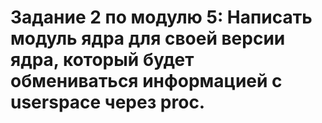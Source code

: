 # Задание 2 по модулю 5: Написать модуль ядра для своей версии ядра, который будет обмениваться информацией с userspace через proc.
